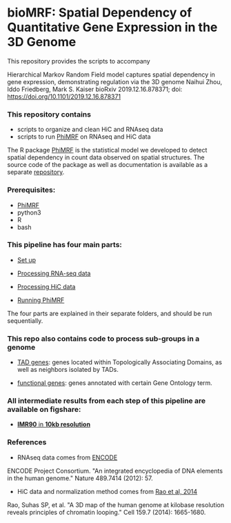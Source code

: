 # bioMRF: Spatial Dependency of Quantitative Gene Expression in the 3D Genome
This repository provides the scripts to accompany 

Hierarchical Markov Random Field model captures spatial dependency in gene expression, demonstrating regulation via the 3D genome
Naihui Zhou, Iddo Friedberg, Mark S. Kaiser
bioRxiv 2019.12.16.878371; doi: https://doi.org/10.1101/2019.12.16.878371

### This repository contains 
- scripts to organize and clean HiC and RNAseq data
- scripts to run [PhiMRF](https://github.com/ashleyzhou972/PhiMRF) on RNAseq and HiC data

The R package [PhiMRF](https://github.com/ashleyzhou972/PhiMRF) is the statistical model we developed to detect spatial dependency in count data observed on spatial structures. The source code of the package as well as documentation is available as a separate [repository](https://github.com/ashleyzhou972/PhiMRF).

### Prerequisites: 

- [PhiMRF](https://github.com/ashleyzhou972/PhiMRF)
- python3
- R
- bash

### This pipeline has four main parts:

- [Set up](0setup/)

- [Processing RNA-seq data](1rnaseq_processing/)

- [Processing HiC data](2hic_processing/)

- [Running PhiMRF](3run_PhiMRF/)

The four parts are explained in their separate folders, and should be run sequentially.


### This repo also contains code to process sub-groups in a genome

- [TAD genes](TADs): genes located within Topologically Associating Domains, as well as neighbors isolated by TADs. 

- [functional genes](functional): genes annotated with certain Gene Ontology term.


### All intermediate results from each step of this pipeline are available on figshare:

- [**IMR90** in **10kb resolution**](https://doi.org/10.6084/m9.figshare.11357321.v1)


### References

- RNAseq data comes from [ENCODE](https://www.encodeproject.org)

ENCODE Project Consortium. "An integrated encyclopedia of DNA elements in the human genome." Nature 489.7414 (2012): 57.

- HiC data and normalization method comes from [Rao et al, 2014](https://www.ncbi.nlm.nih.gov/pubmed/25497547)

Rao, Suhas SP, et al. "A 3D map of the human genome at kilobase resolution reveals principles of chromatin looping." Cell 159.7 (2014): 1665-1680.

